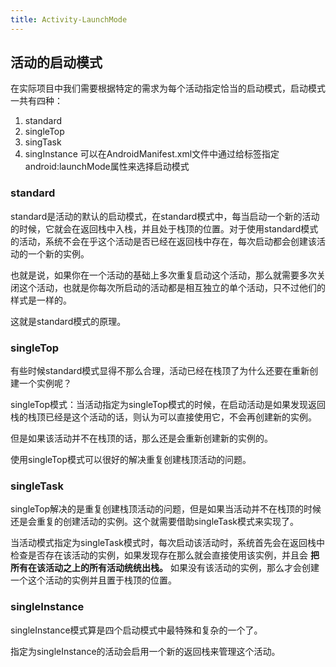 ```yaml
---
title: Activity-LaunchMode
---
```

## 活动的启动模式

在实际项目中我们需要根据特定的需求为每个活动指定恰当的启动模式，启动模式一共有四种：
1. standard
2. singleTop
3. singTask
4. singInstance
可以在AndroidManifest.xml文件中通过给<activity>标签指定android:launchMode属性来选择启动模式

### standard

standard是活动的默认的启动模式，在standard模式中，每当启动一个新的活动的时候，它就会在返回栈中入栈，并且处于栈顶的位置。对于使用standard模式的活动，系统不会在乎这个活动是否已经在返回栈中存在，每次启动都会创建该活动的一个新的实例。

也就是说，如果你在一个活动的基础上多次重复启动这个活动，那么就需要多次关闭这个活动，也就是你每次所启动的活动都是相互独立的单个活动，只不过他们的样式是一样的。

这就是standard模式的原理。

### singleTop

有些时候standard模式显得不那么合理，活动已经在栈顶了为什么还要在重新创建一个实例呢？

singleTop模式：当活动指定为singleTop模式的时候，在启动活动是如果发现返回栈的栈顶已经是这个活动的话，则认为可以直接使用它，不会再创建新的实例。

但是如果该活动并不在栈顶的话，那么还是会重新创建新的实例的。

使用singleTop模式可以很好的解决重复创建栈顶活动的问题。

### singleTask

singleTop解决的是重复创建栈顶活动的问题，但是如果当活动并不在栈顶的时候还是会重复的创建活动的实例。这个就需要借助singleTask模式来实现了。

当活动模式指定为singleTask模式时，每次启动该活动时，系统首先会在返回栈中检查是否存在该活动的实例，如果发现存在那么就会直接使用该实例，并且会 **把所有在该活动之上的所有活动统统出栈。** 如果没有该活动的实例，那么才会创建一个这个活动的实例并且置于栈顶的位置。

### singleInstance

singleInstance模式算是四个启动模式中最特殊和复杂的一个了。

指定为singleInstance的活动会启用一个新的返回栈来管理这个活动。
